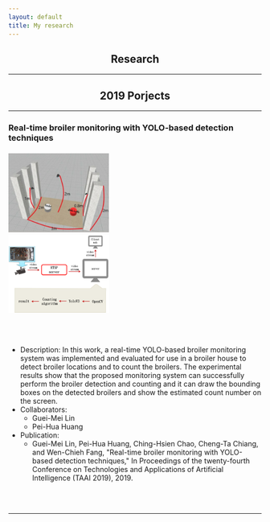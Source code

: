 ```yaml
---
layout: default
title: My research
---
```


<h2 style="text-align: center">Research</h2>

<hr>

<h2 style="text-align: center">2019 Porjects</h2>

<hr>

<h3 style="text-align: left">Real-time broiler monitoring with YOLO-based detection techniques</h3>

<img src="environment.png" align="center" style="margin-top:5px; margin-right:81px; width:200px" alt="environment"/>
<img src="arch.png" align="center" style="margin-top:5px; margin-right:81px; width:200px" alt="architecture"/>


<br/>


<br/>


<br/>


<br/>

* Description: In this work, a real-time YOLO-based broiler monitoring system was implemented and evaluated for use in a broiler house to detect broiler locations and to count the broilers. The experimental results show that the proposed monitoring system can successfully perform the broiler detection
and counting and it can draw the bounding boxes on the detected broilers and show the estimated count number on the screen.
* Collaborators:
  * Guei-Mei Lin
  * Pei-Hua Huang
* Publication:
  * Guei-Mei Lin, Pei-Hua Huang, Ching-Hsien Chao, Cheng-Ta Chiang, and Wen-Chieh Fang, "Real-time broiler monitoring with YOLO-based detection techniques," In Proceedings of the twenty-fourth Conference on Technologies and Applications of Artificial Intelligence (TAAI 2019), 2019.

<br/>

<br/>

<hr>

